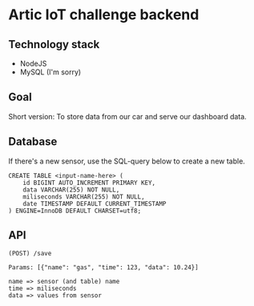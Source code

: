 # Artic IoT challenge backend

## Technology stack
- NodeJS
- MySQL (I'm sorry)

## Goal
Short version: To store data from our car and serve our dashboard data.

## Database

If there's a new sensor, use the SQL-query below to create a new table.

```
CREATE TABLE <input-name-here> (
    id BIGINT AUTO_INCREMENT PRIMARY KEY,
    data VARCHAR(255) NOT NULL,
    miliseconds VARCHAR(255) NOT NULL,
    date TIMESTAMP DEFAULT CURRENT_TIMESTAMP
) ENGINE=InnoDB DEFAULT CHARSET=utf8;
```

## API

```
(POST) /save

Params: [{"name": "gas", "time": 123, "data": 10.24}]

name => sensor (and table) name
time => miliseconds
data => values from sensor
```
